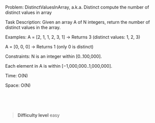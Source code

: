 Problem: DistinctValuesInArray, a.k.a. Distinct
  compute the number of distinct values in array

Task Description:
Given an array A of N integers, return the number of distinct values in the array.

Examples:
A = [2, 1, 1, 2, 3, 1] → Returns 3 (distinct values: 1, 2, 3)

A = [0, 0, 0] → Returns 1 (only 0 is distinct)

Constraints:
N is an integer within [0..100,000].

Each element in A is within [−1,000,000..1,000,000].

Time: O(N)

Space: O(N)


<br><br><br>

> **Difficulty level**
> easy